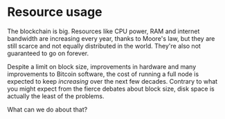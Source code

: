 # Resource usage

The blockchain is big. Resources like CPU power, RAM and internet bandwidth are increasing every year, thanks to Moore's law, but they are still scarce and not equally distributed in the world. They're also not guaranteed to go on forever.

Despite a limit on block size, improvements in hardware and many improvements to Bitcoin software, the cost of running a full node is expected to keep _increasing_ over the next few decades. Contrary to what you might expect from the fierce debates about block size, disk space is actually the least of the problems.

What can we do about that?
